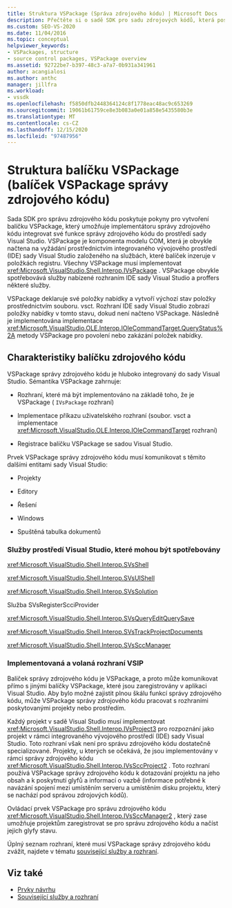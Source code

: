 ```yaml
---
title: Struktura VSPackage (Správa zdrojového kódu) | Microsoft Docs
description: Přečtěte si o sadě SDK pro sadu zdrojových kódů, která poskytuje pokyny pro VSPackage se implementátorem správy zdrojového kódu pro integraci se sadou Visual Studio.
ms.custom: SEO-VS-2020
ms.date: 11/04/2016
ms.topic: conceptual
helpviewer_keywords:
- VSPackages, structure
- source control packages, VSPackage overview
ms.assetid: 92722be7-b397-48c3-a7a7-0b931a341961
author: acangialosi
ms.author: anthc
manager: jillfra
ms.workload:
- vssdk
ms.openlocfilehash: f5850dfb2448364124c8f1778eac48ac9c653269
ms.sourcegitcommit: 19061b61759ce8e3b083a0e01a858e5435580b3e
ms.translationtype: MT
ms.contentlocale: cs-CZ
ms.lasthandoff: 12/15/2020
ms.locfileid: "97487956"
---
```

# <a name="vspackage-structure-source-control-vspackage"></a>Struktura balíčku VSPackage (balíček VSPackage správy zdrojového kódu)

Sada SDK pro správu zdrojového kódu poskytuje pokyny pro vytvoření balíčku VSPackage, který umožňuje implementátoru správy zdrojového kódu integrovat své funkce správy zdrojového kódu do prostředí sady Visual Studio. VSPackage je komponenta modelu COM, která je obvykle načtena na vyžádání prostřednictvím integrovaného vývojového prostředí (IDE) sady Visual Studio založeného na službách, které balíček inzeruje v položkách registru. Všechny VSPackage musí implementovat <xref:Microsoft.VisualStudio.Shell.Interop.IVsPackage> . VSPackage obvykle spotřebovává služby nabízené rozhraním IDE sady Visual Studio a proffers některé služby.

VSPackage deklaruje své položky nabídky a vytvoří výchozí stav položky prostřednictvím souboru. vsct. Rozhraní IDE sady Visual Studio zobrazí položky nabídky v tomto stavu, dokud není načteno VSPackage. Následně je implementována implementace <xref:Microsoft.VisualStudio.OLE.Interop.IOleCommandTarget.QueryStatus%2A> metody VSPackage pro povolení nebo zakázání položek nabídky.

## <a name="source-control-package-characteristics"></a>Charakteristiky balíčku zdrojového kódu

VSPackage správy zdrojového kódu je hluboko integrovaný do sady Visual Studio. Sémantika VSPackage zahrnuje:

- Rozhraní, které má být implementováno na základě toho, že je VSPackage ( `IVsPackage` rozhraní)

- Implementace příkazu uživatelského rozhraní (soubor. vsct a implementace <xref:Microsoft.VisualStudio.OLE.Interop.IOleCommandTarget> rozhraní)

- Registrace balíčku VSPackage se sadou Visual Studio.

Prvek VSPackage správy zdrojového kódu musí komunikovat s těmito dalšími entitami sady Visual Studio:

- Projekty

- Editory

- Řešení

- Windows

- Spuštěná tabulka dokumentů

### <a name="visual-studio-environment-services-that-may-be-consumed"></a>Služby prostředí Visual Studio, které mohou být spotřebovány

<xref:Microsoft.VisualStudio.Shell.Interop.SVsShell>

<xref:Microsoft.VisualStudio.Shell.Interop.SVsUIShell>

<xref:Microsoft.VisualStudio.Shell.Interop.SVsSolution>

Služba SVsRegisterScciProvider

<xref:Microsoft.VisualStudio.Shell.Interop.SVsQueryEditQuerySave>

<xref:Microsoft.VisualStudio.Shell.Interop.SVsTrackProjectDocuments>

<xref:Microsoft.VisualStudio.Shell.Interop.SVsSccManager>

### <a name="vsip-interfaces-implemented-and-called"></a>Implementovaná a volaná rozhraní VSIP

Balíček správy zdrojového kódu je VSPackage, a proto může komunikovat přímo s jinými balíčky VSPackage, které jsou zaregistrovány v aplikaci Visual Studio. Aby bylo možné zajistit plnou škálu funkcí správy zdrojového kódu, může VSPackage správy zdrojového kódu pracovat s rozhraními poskytovanými projekty nebo prostředím.

Každý projekt v sadě Visual Studio musí implementovat <xref:Microsoft.VisualStudio.Shell.Interop.IVsProject3> pro rozpoznání jako projekt v rámci integrovaného vývojového prostředí (IDE) sady Visual Studio. Toto rozhraní však není pro správu zdrojového kódu dostatečně specializované. Projekty, u kterých se očekává, že jsou implementovány v rámci správy zdrojového kódu <xref:Microsoft.VisualStudio.Shell.Interop.IVsSccProject2> . Toto rozhraní používá VSPackage správy zdrojového kódu k dotazování projektu na jeho obsah a k poskytnutí glyfů a informací o vazbě (informace potřebné k navázání spojení mezi umístěním serveru a umístěním disku projektu, který se nachází pod správou zdrojových kódů).

Ovládací prvek VSPackage pro správu zdrojového kódu <xref:Microsoft.VisualStudio.Shell.Interop.IVsSccManager2> , který zase umožňuje projektům zaregistrovat se pro správu zdrojového kódu a načíst jejich glyfy stavu.

Úplný seznam rozhraní, které musí VSPackage správy zdrojového kódu zvážit, najdete v tématu [související služby a rozhraní](../../extensibility/internals/related-services-and-interfaces-source-control-vspackage.md).

## <a name="see-also"></a>Viz také

- [Prvky návrhu](../../extensibility/internals/source-control-vspackage-design-elements.md)
- [Související služby a rozhraní](../../extensibility/internals/related-services-and-interfaces-source-control-vspackage.md)
